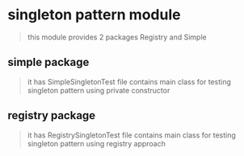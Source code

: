 # singleton pattern module
> this module provides 2 packages Registry and Simple

## simple package
> it has SimpleSingletonTest file contains main class for testing singleton pattern using private constructor

## registry package
> it has RegistrySingletonTest file contains main class for testing singleton pattern using registry approach
